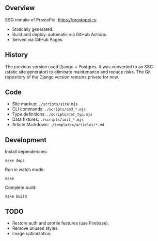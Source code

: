 ## Overview

SSG remake of ProstoPoi: https://prostopoi.ru

* Statically generated.
* Build and deploy: automatic via GitHub Actions.
* Served via GitHub Pages.

## History

The previous version used Django + Postgres. It was converted to an SSG (static site generator) to eliminate maintenance and reduce risks. The Git repository of the Django version remains private for now.

## Code

* Site markup: `./scripts/site.mjs`
* CLI commands: `./scripts/cmd_*.mjs`
* Type definitions: `./scripts/dat_typ.mjs`
* Data fixtures: `./scripts/init_*.mjs`
* Article Markdown: `./templates/articles/*.md`

## Development

Install dependencies:

    make deps

Run in watch mode:

    make

Complete build:

    make build

## TODO

* Restore auth and profile features (use Firebase).
* Remove unused styles.
* Image optimization.
